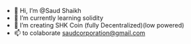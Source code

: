- 👋 Hi, I’m @Saud Shaikh
- 🌱 I’m currently learning solidity
- 💞️ I’m creating SHK Coin (fully Decentralized)(low powered)
- 📫 to colaborate saudcorporation@gmail.com

<!---
Saudcorporation/Saudcorporation is a ✨ special ✨ repository because its `README.md` (this file) appears on your GitHub profile.
You can click the Preview link to take a look at your changes.
--->
